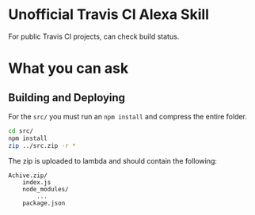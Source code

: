 # Unofficial Travis CI Alexa Skill

For public Travis CI projects, can check build status.

# What you can ask

## Building and Deploying

For the `src/` you must run an `npm install` and compress the entire folder.

```bash
cd src/
npm install
zip ../src.zip -r *
```

The zip is uploaded to lambda and should contain the following:

```
Achive.zip/
    index.js
    node_modules/
        ...
    package.json
```
